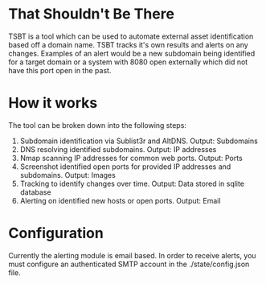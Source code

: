 # That Shouldn't Be There
TSBT is a tool which can be used to automate external asset identification based off a domain name. 
TSBT tracks it's own results and alerts on any changes. Examples of an alert would be a new subdomain being
identified for a target domain or a system with 8080 open externally which did not have this port open in the past.

# How it works
The tool can be broken down into the following steps:

1. Subdomain identification via Sublist3r and AltDNS. Output: Subdomains
2. DNS resolving identified subdomains. Output: IP addresses
3. Nmap scanning IP addresses for common web ports. Output: Ports
4. Screenshot identified open ports for provided IP addresses and subdomains. Output: Images
5. Tracking to identify changes over time. Output: Data stored in sqlite database
6. Alerting on identified new hosts or open ports. Output: Email

# Configuration
Currently the alerting module is email based. In order to receive alerts, you must configure an authenticated SMTP account in the ./state/config.json file.

